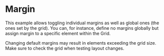 # Margin

This example allows toggling individual margins as well as global ones (the ones set by the grid). You can, for instance, define no margins globally but assign margin to a specific element within the Grid.

Changing default margins may result in elements exceeding the grid size. Make sure to check the grid when testing layout changes.
